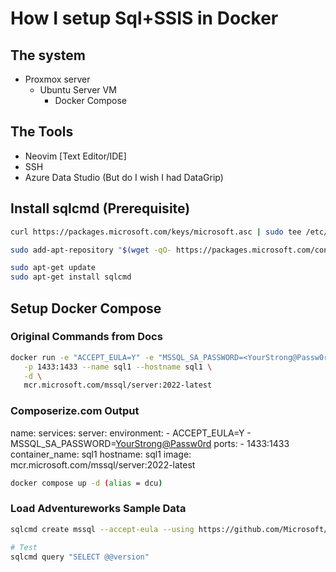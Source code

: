 # How I setup Sql+SSIS in Docker

## The system

- Proxmox server
  - Ubuntu Server VM
    - Docker Compose

## The Tools

- Neovim [Text Editor/IDE]
- SSH
- Azure Data Studio (But do I wish I had DataGrip)

## Install sqlcmd (Prerequisite)

```bash
curl https://packages.microsoft.com/keys/microsoft.asc | sudo tee /etc/apt/trusted.gpg.d/microsoft.asc

sudo add-apt-repository "$(wget -qO- https://packages.microsoft.com/config/ubuntu/20.04/prod.list)"

sudo apt-get update
sudo apt-get install sqlcmd
```

## Setup Docker Compose

### Original Commands from Docs

```bash
docker run -e "ACCEPT_EULA=Y" -e "MSSQL_SA_PASSWORD=<YourStrong@Passw0rd>" \
   -p 1433:1433 --name sql1 --hostname sql1 \
   -d \
   mcr.microsoft.com/mssql/server:2022-latest
```

### Composerize.com Output

name: <your project name>
services:
server:
environment: - ACCEPT_EULA=Y - MSSQL_SA_PASSWORD=<YourStrong@Passw0rd>
ports: - 1433:1433
container_name: sql1
hostname: sql1
image: mcr.microsoft.com/mssql/server:2022-latest

```bash
docker compose up -d (alias = dcu)
```

### Load Adventureworks Sample Data

```bash
sqlcmd create mssql --accept-eula --using https://github.com/Microsoft/sql-server-samples/releases/download/adventureworks/AdventureWorks2022.bak

# Test
sqlcmd query "SELECT @@version"
```
